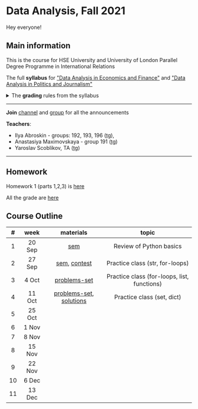 # Data Analysis, Fall 2021

Hey everyone!

## Main information
This is the course for HSE University and University of London Parallel Degree Programme in International Relations

The full **syllabus** for ["Data Analysis in Economics and Finance"](https://www.hse.ru/en/edu/courses/339492557) and ["Data Analysis in Politics and Journalism"](https://www.hse.ru/en/edu/courses/339493569)

<details>
  <summary>The <b>grading</b> rules from the syllabus</summary>
  
<ul>
<li>Final grade = <ul>
<li>Home Assignment (21%) - average grade for all HAs - check the details in each assignment</li>
<li>Midterm Lab (29%) - around midterm week</li>
<li>Final Lab (29%) - before exam week</li>
<li>Final Project (21%) - the last class</li>
<li>Class participation (10%) - an extra point</li>
</ul>
</li>
</ul>


  The final score will be transformed to the HSE regular scale according to the following rule:
<table>
<thead>
  <tr>
    <th>grade</th>
    <th>points</th>
  </tr>
</thead>
<tbody>
  <tr>
    <td>1</td>
    <td>0-19</td>
  </tr>
  <tr>
    <td>2</td>
    <td>20-29</td>
  </tr>
  <tr>
    <td>3</td>
    <td>30-39</td>
  </tr>
  <tr>
    <td>4</td>
    <td>40-49</td>
  </tr>
  <tr>
    <td>5</td>
    <td>50-59</td>
  </tr>
  <tr>
    <td>6</td>
    <td>60-69</td>
  </tr>
  <tr>
    <td>7</td>
    <td>70-79</td>
  </tr>
  <tr>
    <td>8</td>
    <td>80-89</td>
  </tr>
  <tr>
    <td>9</td>
    <td>90-95</td>
  </tr>
  <tr>
    <td>10</td>
    <td>96-110</td>
  </tr>
</tbody>
</table>

</details>

---

**Join** [channel](https://t.me/joinchat/gSz1wkHIrmxhOGIy) and [group](https://t.me/joinchat/9tWvbuL8O69hNTYy) for all the announcements

**Teachers**:
- Ilya Abroskin - groups: 192, 193, 196 ([tg](https://t.me/iiiiilllllyyyyyaaaa)),
- Anastasiya Maximovskaya - group 191 ([tg](https://t.me/anastasiyamaxx))
- Yaroslav Scoblikov, TA ([tg](https://t.me/Braye4))

---

## Homework

Homework 1 (parts 1,2,3) is [here](https://docs.google.com/document/d/1IBcjU1kV-99IvQJOqd12y5oCQdZ7YfsAYgn4PVq4f94/edit?usp=sharing)

All the grade are [here](https://docs.google.com/spreadsheets/d/1MTfDHebUAxqkKTem64gvP_5dCQZcZAjtp1YEyAkS_Xo/edit#gid=0)

## Course Outline

|  # 	|  week  	| materials 	|          topic          	|
|:--:	|:------:	|:---------:	|:-----------------------:	|
| 1  	| 20 Sep 	| [sem](https://nbviewer.jupyter.org/github/ilyaaaaaaaa/DA_HSE-UoL_IR_21-Fall/blob/main/sems/sem01_python-overview.ipynb)       	| Review of Python basics 	|
| 2  	| 27 Sep 	| [sem](https://nbviewer.jupyter.org/github/ilyaaaaaaaa/DA_HSE-UoL_IR_21-Fall/blob/main/class02_while_for_if/sem02_str%2C%20if%20else%2C%20while%2C%20for.ipynb),  [contest](https://contest.yandex.ru/contest/29618/problems/)        	| Practice class (str, for-loops)          	|
| 3  	| 4 Oct  	| [problems-set](https://docs.google.com/document/d/19cYA2Ro2VG-BreZxHogEibLyGTql_A6eXLI4pEM2Cdg/edit)          	|          Practice class (for-loops, list, functions)               	|
| 4  	| 11 Oct 	|     [problems-set](https://docs.google.com/document/d/1rNOgalY-sfvVUPK7S_rSvxbyI1ClWwDnCJ3Qz2vYptA/edit?usp=sharing), [solutions](https://nbviewer.org/github/ilyaaaaaaaa/DA_HSE-UoL_IR_21-Fall/blob/main/sems/sem04_snakify%2Bleetcode.ipynb)     	|        Practice class (set, dict)                 	|
| 5  	| 25 Oct 	|           	|                         	|
| 6  	| 1 Nov  	|           	|                         	|
| 7  	| 8 Nov  	|           	|                         	|
| 8  	| 15 Nov 	|           	|                         	|
| 9  	| 22 Nov 	|           	|                         	|
| 10 	| 6 Dec  	|           	|                         	|
| 11 	| 13 Dec 	|           	|                         	|
